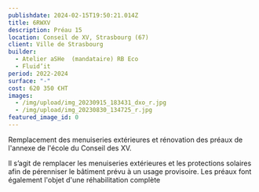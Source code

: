 ```yaml
---
publishdate: 2024-02-15T19:50:21.014Z
title: 6RWXV
description: Préau 15
location: Conseil de XV, Strasbourg (67)
client: Ville de Strasbourg
builder:
  - Atelier aSHe  (mandataire) RB Eco
  - Fluid’it
period: 2022-2024
surface: "-"
cost: 620 350 €HT
images:
  - /img/upload/img_20230915_183431_dxo_r.jpg
  - /img/upload/img_20230830_134725_r.jpg
featured_image_id: 0
---
```

Remplacement des menuiseries extérieures et rénovation des préaux de l'annexe de l'école du Conseil des XV.
 
Il s’agit de remplacer les menuiseries extérieures et les protections solaires afin de pérenniser le bâtiment prévu à un usage provisoire. Les préaux font également l'objet d'une réhabilitation complète